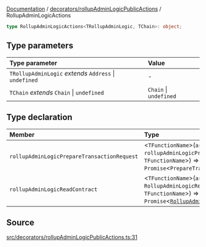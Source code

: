 [Documentation](../../../README.md) / [decorators/rollupAdminLogicPublicActions](../README.md) / RollupAdminLogicActions

```ts
type RollupAdminLogicActions<TRollupAdminLogic, TChain>: object;
```

## Type parameters

| Type parameter                                         | Value                  |
| :----------------------------------------------------- | :--------------------- |
| `TRollupAdminLogic` _extends_ `Address` \| `undefined` | -                      |
| `TChain` _extends_ `Chain` \| `undefined`              | `Chain` \| `undefined` |

## Type declaration

| Member                                      | Type                                                                                                                                                                                                                                                                                |
| :------------------------------------------ | :---------------------------------------------------------------------------------------------------------------------------------------------------------------------------------------------------------------------------------------------------------------------------------- |
| `rollupAdminLogicPrepareTransactionRequest` | \<`TFunctionName`\>(`args`: `rollupAdminLogicPrepareTransactionRequestArgs`\<`TRollupAdminLogic`, `TFunctionName`\>) => `Promise`\<`PrepareTransactionRequestReturnType`\<`TChain`\> & `object`\>                                                                                   |
| `rollupAdminLogicReadContract`              | \<`TFunctionName`\>(`args`: `RollupAdminLogicReadContractArgs`\<`TRollupAdminLogic`, `TFunctionName`\>) => `Promise`\<[`RollupAdminLogicReadContractReturnType`](../../../rollupAdminLogicReadContract/type-aliases/RollupAdminLogicReadContractReturnType.md)\<`TFunctionName`\>\> |

## Source

[src/decorators/rollupAdminLogicPublicActions.ts:31](https://github.com/anegg0/arbitrum-orbit-sdk/blob/8d986d322aefb470a79fa3dc36918f72097df8c1/src/decorators/rollupAdminLogicPublicActions.ts#L31)
